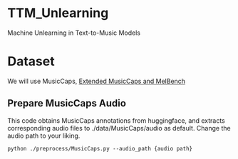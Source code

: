 # TTM_Unlearning
Machine Unlearning in Text-to-Music Models

# Dataset

We will use MusicCaps, [Extended MusicCaps and MelBench](https://github.com/schowdhury671/melfusion/tree/main)

## Prepare MusicCaps Audio

This code obtains MusicCaps annotations from huggingface, and extracts corresponding audio files to ./data/MusicCaps/audio as default.
Change the audio path to your liking.

```
python ./preprocess/MusicCaps.py --audio_path {audio path}
```
